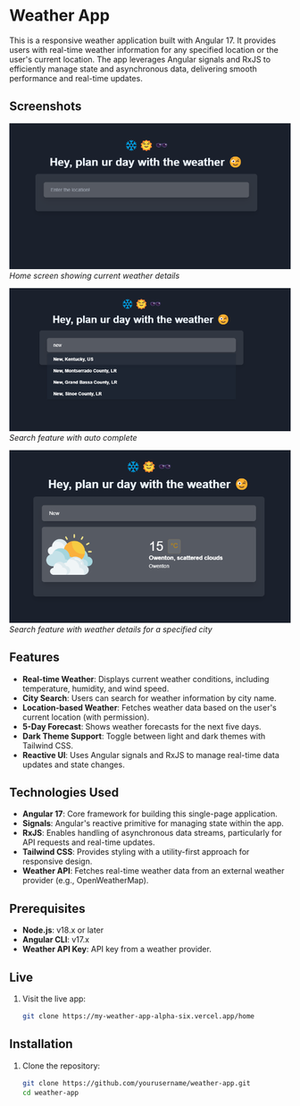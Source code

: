 # Weather App

This is a responsive weather application built with Angular 17. It provides users with real-time weather information for any specified location or the user's current location. The app leverages Angular signals and RxJS to efficiently manage state and asynchronous data, delivering smooth performance and real-time updates.

## Screenshots

![Home Screen](./src/assets/screenshots/a.png)
*Home screen showing current weather details*

![Search Feature](./src/assets/screenshots/b.png)
*Search feature with auto complete*

![Weather Details](./src/assets/screenshots/c.png)
*Search feature with weather details for a specified city*

## Features

- **Real-time Weather**: Displays current weather conditions, including temperature, humidity, and wind speed.
- **City Search**: Users can search for weather information by city name.
- **Location-based Weather**: Fetches weather data based on the user's current location (with permission).
- **5-Day Forecast**: Shows weather forecasts for the next five days.
- **Dark Theme Support**: Toggle between light and dark themes with Tailwind CSS.
- **Reactive UI**: Uses Angular signals and RxJS to manage real-time data updates and state changes.

## Technologies Used

- **Angular 17**: Core framework for building this single-page application.
- **Signals**: Angular's reactive primitive for managing state within the app.
- **RxJS**: Enables handling of asynchronous data streams, particularly for API requests and real-time updates.
- **Tailwind CSS**: Provides styling with a utility-first approach for responsive design.
- **Weather API**: Fetches real-time weather data from an external weather provider (e.g., OpenWeatherMap).

## Prerequisites

- **Node.js**: v18.x or later
- **Angular CLI**: v17.x
- **Weather API Key**: API key from a weather provider.

## Live

1. Visit the live app:

    ```bash
    git clone https://my-weather-app-alpha-six.vercel.app/home


## Installation

1. Clone the repository:

   ```bash
   git clone https://github.com/yourusername/weather-app.git
   cd weather-app
